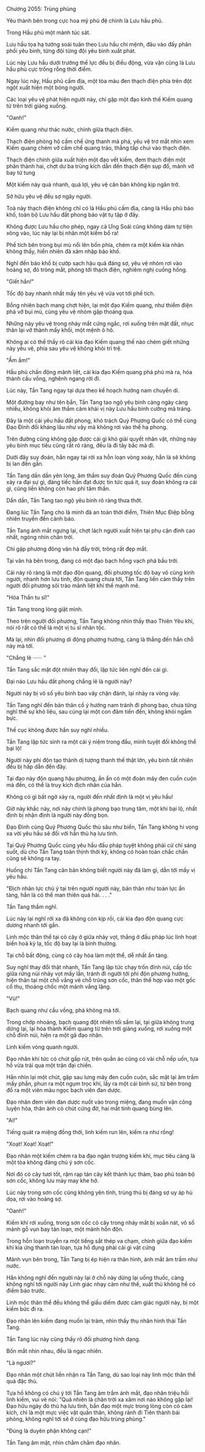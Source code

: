 




Chương 2055: Trùng phùng


Yêu thành bên trong cực hoa mỹ phủ đệ chính là Lưu hầu phủ.

Trong Hầu phủ một mảnh túc sát.

Lưu hầu tọa hạ tướng soái tuân theo Lưu hầu chi mệnh, đâu vào đấy phân phối yêu binh, từng đội từng đội yêu binh xuất phát.

Lúc này Lưu hầu dưới trướng thế lực đều bị điều động, vừa vặn cũng là Lưu hầu phủ cực trống rỗng thời điểm.

Ngay lúc này, Hầu phủ cấm địa, một tòa màu đen thạch điện phía trên đột ngột xuất hiện một bóng người.

Các loại yêu vệ phát hiện người này, chỉ gặp một đạo kinh thế Kiếm quang từ trên trời giáng xuống.

"Oanh!"

Kiếm quang như thác nước, chính giữa thạch điện.

Thạch điện phòng hộ cấm chế ứng thanh mà phá, yêu vệ trơ mắt nhìn xem Kiếm quang chém vỡ cấm chế quang tráo, thẳng tắp chui vào thạch điện.

Thạch điện chính giữa xuất hiện một đạo vết kiếm, đem thạch điện một phân thành hai, chợt dư ba trùng kích dẫn đến thạch điện sụp đổ, mảnh vỡ bay tứ tung

Một kiếm này quá nhanh, quá lợi, yêu vệ căn bản không kịp ngăn trở.

Sở hữu yêu vệ đều sợ ngây người.

Toà này thạch điện không chỉ có là Hầu phủ cấm địa, càng là Hầu phủ bảo khố, toàn bộ Lưu hầu đất phong bảo vật tụ tập ở đây.

Không được Lưu hầu cho phép, ngay cả Ưng Soái cũng không dám tự tiện xông vào, lúc này lại bị nhân một kiếm bổ ra!

Phế tích bên trong bụi mù nổi lên bốn phía, chém ra một kiếm kia nhân không thấy, hiển nhiên đã xâm nhập bảo khố.

Nghĩ đến bảo khố bị cướp sạch hậu quả đáng sợ, yêu vệ nhóm rơi vào hoảng sợ, đỏ tròng mắt, phóng tới thạch điện, nghiêm nghị cuồng hống.

"Giết hắn!"

Tốc độ bay nhanh nhất mấy tên yêu vệ vừa vọt tới phế tích.

Bỗng nhiên bạch mang chợt hiện, lại một đạo Kiếm quang, như thiểm điện phá vỡ bụi mù, cùng yêu vệ nhóm gặp thoáng qua.

Những này yêu vệ trong nháy mắt cứng ngắc, rơi xuống trên mặt đất, nhục thân lại vỡ thành mấy khối, một mệnh ô hô.

Không ai có thể thấy rõ cái kia đạo Kiếm quang thế nào chém giết những này yêu vệ, phía sau yêu vệ không khỏi trì trệ.

"Ầm ầm!"

Hầu phủ chấn động mãnh liệt, cái kia đạo Kiếm quang phá phủ mà ra, hóa thành cầu vồng, nghênh ngang rời đi.

Lúc này, Tần Tang ngay tại dựa theo kế hoạch hướng nam chuyển di.

Một đường bay như tên bắn, Tần Tang tao ngộ yêu binh càng ngày càng nhiều, không khỏi âm thầm cảm khái vị này Lưu hầu binh cường mã tráng.

Đây là một cái yêu hầu đất phong, khó trách Quỷ Phương Quốc có thể cùng Đạo Đình đối kháng lâu như vậy mà không rơi vào thế hạ phong.

Trên đường cũng không gặp được cái gì khó giải quyết nhân vật, những này yêu binh mục tiêu cũng rất rõ ràng, đều là đi tây bắc mà đi.

Dưới đây suy đoán, hắn ngay tại rời xa hỗn loạn vòng xoáy, hẳn là sẽ không bị lan đến gần.

Tần Tang dần dần yên lòng, âm thầm suy đoán Quỷ Phương Quốc đến cùng xảy ra đại sự gì, đáng tiếc hắn đạt được tin tức quá ít, suy đoán không ra cái gì, cũng liền không còn hao phí tâm thần.

Dần dần, Tần Tang tao ngộ yêu binh rõ ràng thưa thớt.

Đang lúc Tần Tang cho là mình đã an toàn thời điểm, Thiên Mục Điệp bỗng nhiên truyền đến cảnh báo.

Tần Tang ánh mắt ngưng lại, chợt lách người xuất hiện tại phụ cận đỉnh cao nhất, ngóng nhìn chân trời.

Chỉ gặp phương đông vân hà đầy trời, trông rất đẹp mắt.

Tại vân hà bên trong, đang có một đạo bạch hồng vạch phá bầu trời.

Cái này rõ ràng là một đạo độn quang, đối phương tốc độ bay vô cùng kinh người, nhanh hơn lưu tinh, độn quang chưa tới, Tần Tang liền cảm thấy trên người đối phương sôi trào mãnh liệt khí thế mạnh mẽ.

"Hóa Thần tu sĩ!"

Tần Tang trong lòng giật mình.

Theo trên người đối phương, Tần Tang không nhìn thấy thao Thiên Yêu khí, nói rõ rất có thể là một vị tu sĩ nhân tộc.

Mà lại, nhìn đối phương di động phương hướng, càng là thẳng đến hắn chỗ này mà tới.

"Chẳng lẽ ······ "

Tần Tang sắc mặt đột nhiên thay đổi, lập tức liên nghĩ đến cái gì.

Đại náo Lưu hầu đất phong chẳng lẽ là người này?

Người này bị vô số yêu binh bao vây chặn đánh, lại nhảy ra vòng vây.

Tần Tang nghĩ đến bản thân cố ý hướng nam tránh đi phong bạo, chưa từng nghĩ thế sự khó liệu, sau cùng lại một con đâm tiến đến, không khỏi ngầm bực.

Thế cục không được hắn suy nghĩ nhiều.

Tần Tang lập tức sinh ra một cái ý niệm trong đầu, mình tuyệt đối không thể bại lộ!

Người này phi độn tạo thành dị tượng thanh thế thật lớn, yêu binh tất nhiên đều bị hấp dẫn đến đây.

Tại đạo này độn quang hậu phương, ẩn ẩn có một đoàn mây đen cuồn cuộn mà đến, có thể là truy kích địch nhân của hắn.

Không có gì bất ngờ xảy ra, người đến nhất định là một vị yêu hầu!

Giờ này khắc này, nơi này chính là phong bạo trung tâm, một khi bại lộ, nhất định bị nhận định là người này đồng bọn.

Đạo Đình cùng Quỷ Phương Quốc thù sâu như biển, Tần Tang không hi vọng xa vời yêu hầu sẽ đối với hắn thủ hạ lưu tình.

Tại Quỷ Phương Quốc cùng yêu hầu đấu pháp tuyệt không phải cử chỉ sáng suốt, dù cho Tần Tang toàn thịnh thời kỳ, không có hoàn toàn chắc chắn cũng sẽ không ra tay.

Huống chi Tần Tang căn bản không biết người này đã làm gì, dẫn tới mấy vị yêu hầu.

"Địch nhân lực chú ý tại trên người người này, bản thân như toàn lực ẩn tàng, hẳn là có thể man thiên quá hải. . . ."

Tần Tang thầm nghĩ.

Lúc này lại nghĩ rời xa đã không còn kịp rồi, cái kia đạo độn quang cực dương nhanh tới gần.

Linh mộc thân thể tại cỏ cây ở giữa nhảy vọt, thắng ở đấu pháp lúc linh hoạt biến hoá kỳ lạ, tốc độ bay lại là bình thường.

Tại chỗ bất động, cùng cỏ cây hòa làm một thể, dễ nhất ẩn tàng.

Suy nghĩ thay đổi thật nhanh, Tần Tang lập tức chạy trốn đỉnh núi, cấp tốc giữa rừng núi nhảy vọt mấy lần, tránh đi người tới phi độn phương hướng, hiện thân tại một chỗ vắng vẻ chỗ trũng sơn cốc, thân thể hợp vào một gốc cổ thụ, thoáng chốc một mảnh vắng lặng.

"Vù!"

Bạch quang như cầu vồng, phá không mà tới.

Trong chớp nhoáng, bạch quang đột nhiên tối sầm lại, tại giữa không trung dừng lại, lại hóa thành Kiếm quang từ trên trời giáng xuống, rơi xuống một chỗ đỉnh núi, hiện ra một gã đạo nhân.

Linh kiếm vòng quanh người.

Đạo nhân khí tức có chút gấp rút, trên quần áo cũng có vài chỗ nếp uốn, tựa hồ vừa trải qua một trận đại chiến.

Hắn nhìn lại một chút, gặp sau lưng mây đen cuồn cuộn, sắc mặt lại âm trầm mấy phần, phun ra một ngụm trọc khí, lấy ra một cái bình sứ, từ bên trong đổ ra một viên màu ngọc bạch viên đan dược.

Đạo nhân đem viên đan dược nuốt vào trong miệng, đang muốn vận công luyện hóa, thân ảnh có chút cứng đờ, hai mắt tinh quang bùng lên.

"Ai!"

Tiếng quát ra miệng đồng thời, linh kiếm run lên, kiếm ra như rồng!

"Xoạt! Xoạt! Xoạt!"

Đạo nhân một kiếm chém ra ba đạo ngàn trượng kiếm khí, mục tiêu càng là một tòa không đáng chú ý sơn cốc.

Nơi đó cỏ cây tươi tốt, rậm rạp tán cây kết thành lục thảm, bao phủ toàn bộ sơn cốc, không lưu mảy may khe hở.

Lúc này trong sơn cốc cũng không yên tĩnh, trùng thú bị đáng sợ uy áp hù dọa, rơi vào hoảng sợ.

"Oanh!"

Kiếm khí rơi xuống, trong sơn cốc cỏ cây trong nháy mắt bị xoắn nát, vô số mảnh gỗ vụn bay tán loạn, một mảnh hỗn độn.

Trong hỗn loạn truyền ra một tiếng sắt thép va chạm, chính giữa đạo kiếm khí kia ứng thanh tán loạn, tựa hồ đụng phải cái gì vật cứng

Mảnh vụn bên trong, Tần Tang bị ép hiện ra thân hình, ánh mắt âm trầm như nước.

Hắn không nghĩ đến người này lại ở chỗ này dừng lại uống thuốc, càng không nghĩ tới người này Linh giác nhạy cảm như thế, xuất thủ không hề có điềm báo trước.

Linh mộc thân thể đều không thể giấu diếm được cảm giác người này, bị một kiếm bức đi ra.

Đạo nhân lên kiếm đang muốn lại trảm, nhìn thấy thụ nhân hình thái Tần Tang.

Tần Tang lúc này cũng thấy rõ đối phương hình dạng.

Bốn mắt nhìn nhau, đều là ngạc nhiên.

"Là ngươi?"

Đạo nhân một chút liền nhận ra Tần Tang, dù sao loại này linh mộc thân thể quá đặc thù.

Tựa hồ không có chú ý tới Tần Tang âm trầm ánh mắt, đạo nhân triệu hồi linh kiếm, vui vẻ nói: "Quả nhiên là chân trời xa xăm nơi nào không gặp lại! Đạo hữu ngày đó thủ hạ lưu tình, bần đạo một mực trong lòng còn có cảm kích, chỉ là một mực việc vặt quấn thân, không rảnh đi Tiên thành bái phỏng, không nghĩ tới sẽ ở cùng đạo hữu trùng phùng."

"Đúng là duyên phận không cạn!"

Tần Tang âm mặt, nhìn chằm chằm đạo nhân.




